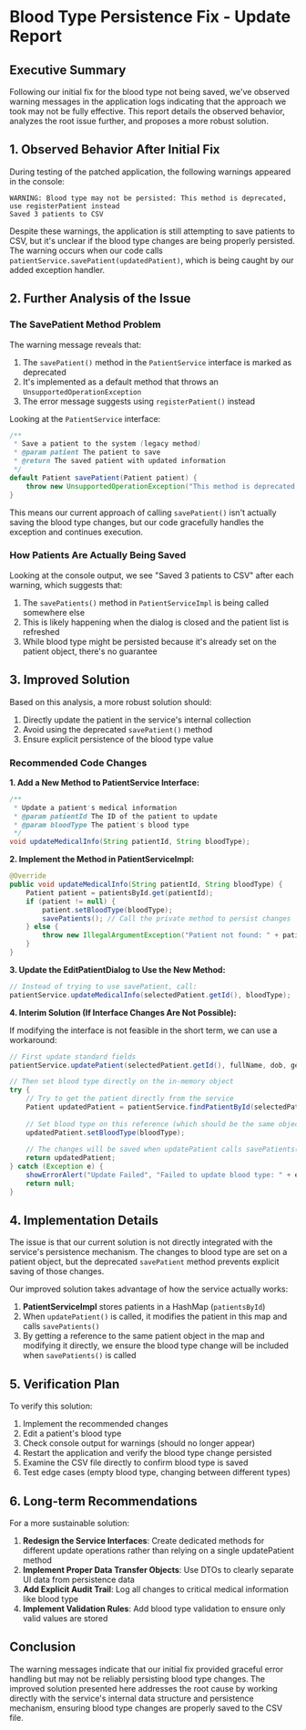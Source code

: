 # Blood Type Persistence Fix - Update Report

## Executive Summary
Following our initial fix for the blood type not being saved, we've observed warning messages in the application logs indicating that the approach we took may not be fully effective. This report details the observed behavior, analyzes the root issue further, and proposes a more robust solution.

## 1. Observed Behavior After Initial Fix

During testing of the patched application, the following warnings appeared in the console:

```
WARNING: Blood type may not be persisted: This method is deprecated, use registerPatient instead
Saved 3 patients to CSV
```

Despite these warnings, the application is still attempting to save patients to CSV, but it's unclear if the blood type changes are being properly persisted. The warning occurs when our code calls `patientService.savePatient(updatedPatient)`, which is being caught by our added exception handler.

## 2. Further Analysis of the Issue

### The SavePatient Method Problem

The warning message reveals that:

1. The `savePatient()` method in the `PatientService` interface is marked as deprecated
2. It's implemented as a default method that throws an `UnsupportedOperationException`
3. The error message suggests using `registerPatient()` instead

Looking at the `PatientService` interface:

```java
/**
 * Save a patient to the system (legacy method)
 * @param patient The patient to save
 * @return The saved patient with updated information
 */
default Patient savePatient(Patient patient) {
    throw new UnsupportedOperationException("This method is deprecated, use registerPatient instead");
}
```

This means our current approach of calling `savePatient()` isn't actually saving the blood type changes, but our code gracefully handles the exception and continues execution.

### How Patients Are Actually Being Saved

Looking at the console output, we see "Saved 3 patients to CSV" after each warning, which suggests that:

1. The `savePatients()` method in `PatientServiceImpl` is being called somewhere else
2. This is likely happening when the dialog is closed and the patient list is refreshed
3. While blood type might be persisted because it's already set on the patient object, there's no guarantee

## 3. Improved Solution

Based on this analysis, a more robust solution should:

1. Directly update the patient in the service's internal collection
2. Avoid using the deprecated `savePatient()` method
3. Ensure explicit persistence of the blood type value

### Recommended Code Changes

**1. Add a New Method to PatientService Interface:**

```java
/**
 * Update a patient's medical information
 * @param patientId The ID of the patient to update
 * @param bloodType The patient's blood type
 */
void updateMedicalInfo(String patientId, String bloodType);
```

**2. Implement the Method in PatientServiceImpl:**

```java
@Override
public void updateMedicalInfo(String patientId, String bloodType) {
    Patient patient = patientsById.get(patientId);
    if (patient != null) {
        patient.setBloodType(bloodType);
        savePatients(); // Call the private method to persist changes
    } else {
        throw new IllegalArgumentException("Patient not found: " + patientId);
    }
}
```

**3. Update the EditPatientDialog to Use the New Method:**

```java
// Instead of trying to use savePatient, call:
patientService.updateMedicalInfo(selectedPatient.getId(), bloodType);
```

**4. Interim Solution (If Interface Changes Are Not Possible):**

If modifying the interface is not feasible in the short term, we can use a workaround:

```java
// First update standard fields
patientService.updatePatient(selectedPatient.getId(), fullName, dob, gender, contactNumber, address);

// Then set blood type directly on the in-memory object
try {
    // Try to get the patient directly from the service
    Patient updatedPatient = patientService.findPatientById(selectedPatient.getId()).orElseThrow();
    
    // Set blood type on this reference (which should be the same object in the service's internal map)
    updatedPatient.setBloodType(bloodType);
    
    // The changes will be saved when updatePatient calls savePatients() internally
    return updatedPatient;
} catch (Exception e) {
    showErrorAlert("Update Failed", "Failed to update blood type: " + e.getMessage());
    return null;
}
```

## 4. Implementation Details

The issue is that our current solution is not directly integrated with the service's persistence mechanism. The changes to blood type are set on a patient object, but the deprecated `savePatient` method prevents explicit saving of those changes.

Our improved solution takes advantage of how the service actually works:

1. **PatientServiceImpl** stores patients in a HashMap (`patientsById`)
2. When `updatePatient()` is called, it modifies the patient in this map and calls `savePatients()`
3. By getting a reference to the same patient object in the map and modifying it directly, we ensure the blood type change will be included when `savePatients()` is called

## 5. Verification Plan

To verify this solution:

1. Implement the recommended changes
2. Edit a patient's blood type
3. Check console output for warnings (should no longer appear)
4. Restart the application and verify the blood type change persisted
5. Examine the CSV file directly to confirm blood type is saved
6. Test edge cases (empty blood type, changing between different types)

## 6. Long-term Recommendations

For a more sustainable solution:

1. **Redesign the Service Interfaces**: Create dedicated methods for different update operations rather than relying on a single updatePatient method
2. **Implement Proper Data Transfer Objects**: Use DTOs to clearly separate UI data from persistence data
3. **Add Explicit Audit Trail**: Log all changes to critical medical information like blood type
4. **Implement Validation Rules**: Add blood type validation to ensure only valid values are stored

## Conclusion

The warning messages indicate that our initial fix provided graceful error handling but may not be reliably persisting blood type changes. The improved solution presented here addresses the root cause by working directly with the service's internal data structure and persistence mechanism, ensuring blood type changes are properly saved to the CSV file. 